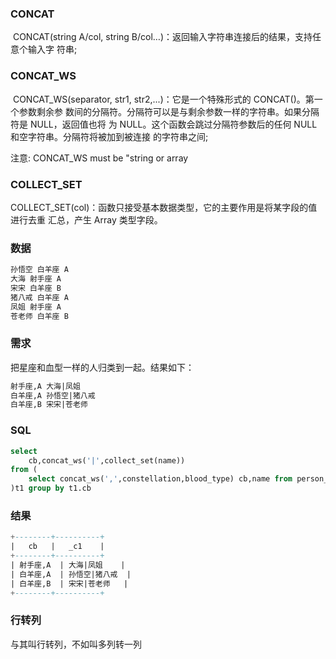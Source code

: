 ### CONCAT

​	CONCAT(string A/col, string B/col…)：返回输入字符串连接后的结果，支持任意个输入字 符串;

### CONCAT_WS

​	CONCAT_WS(separator, str1, str2,...)：它是一个特殊形式的 CONCAT()。第一个参数剩余参 数间的分隔符。分隔符可以是与剩余参数一样的字符串。如果分隔符是 NULL，返回值也将 为 NULL。这个函数会跳过分隔符参数后的任何 NULL 和空字符串。分隔符将被加到被连接 的字符串之间;

注意: CONCAT_WS must be "string or array

### COLLECT_SET

​	COLLECT_SET(col)：函数只接受基本数据类型，它的主要作用是将某字段的值进行去重 汇总，产生 Array 类型字段。

### 数据

```sql
孙悟空 白羊座 A
大海 射手座 A
宋宋 白羊座 B
猪八戒 白羊座 A
凤姐 射手座 A
苍老师 白羊座 B
```

### 需求

把星座和血型一样的人归类到一起。结果如下：

```sql
射手座,A 大海|凤姐
白羊座,A 孙悟空|猪八戒
白羊座,B 宋宋|苍老师
```

### SQL

```sql
select 
	cb,concat_ws('|',collect_set(name))
from (
	select concat_ws(',',constellation,blood_type) cb,name from person_info
)t1 group by t1.cb
```

### 结果

```sql
+--------+----------+
|   cb   |   _c1    |
+--------+----------+
| 射手座,A  | 大海|凤姐    |
| 白羊座,A  | 孙悟空|猪八戒  |
| 白羊座,B  | 宋宋|苍老师   |
+--------+----------+
```

### 行转列

与其叫行转列，不如叫多列转一列







